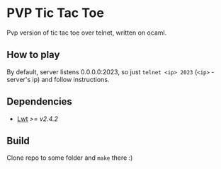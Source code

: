 PVP Tic Tac Toe
=================

Pvp version of tic tac toe over telnet, written on ocaml.


## How to play

By default, server listens 0.0.0.0:2023, so just ````telnet <ip> 2023```` (````<ip>```` - server's ip) and follow instructions.


## Dependencies
* [Lwt](http://ocsigen.org/lwt/) *>= v2.4.2*


## Build
Clone repo to some folder and ````make```` there :)


